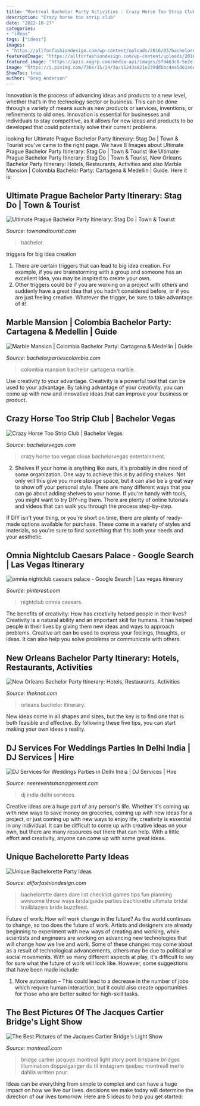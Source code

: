```yaml
---
title: "Montreal Bachelor Party Activities : Crazy Horse Too Strip Club"
description: "Crazy horse too strip club"
date: "2022-10-27"
categories:
- "ideas"
tags: ["ideas"]
images:
- "https://allforfashiondesign.com/wp-content/uploads/2016/03/bachelorette-dare-checklist_0-600x600.jpg"
featuredImage: "https://allforfashiondesign.com/wp-content/uploads/2016/03/bachelorette-dare-checklist_0-600x600.jpg"
featured_image: "https://apis.xogrp.com/media-api/images/5f9463c0-5e2e-4b27-a4ef-8ca7ae21eee3"
image: "https://i.pinimg.com/736x/15/24/3a/15243a821e239ddbbc44a5d6146e8a81--caesar-palace-las-vegas-nightclub-design.jpg"
ShowToc: true
author: "Greg Anderson"
---
```



Innovation is the process of advancing ideas and products to a new level, whether that’s in the technology sector or business. This can be done through a variety of means such as new products or services, inventions, or refinements to old ones. Innovation is essential for businesses and individuals to stay competitive, as it allows for new ideas and products to be developed that could potentially solve their current problems.

	

		
looking for Ultimate Prague Bachelor Party Itinerary: Stag Do | Town &amp; Tourist you've came to the right page. We have 8 Images about Ultimate Prague Bachelor Party Itinerary: Stag Do | Town &amp; Tourist like Ultimate Prague Bachelor Party Itinerary: Stag Do | Town &amp; Tourist, New Orleans Bachelor Party Itinerary: Hotels, Restaurants, Activities and also Marble Mansion | Colombia Bachelor Party: Cartagena &amp; Medellin | Guide. Here it is:
		
    
## Ultimate Prague Bachelor Party Itinerary: Stag Do | Town &amp; Tourist

<img loading=lazy src="https://www.townandtourist.com/wp-content/uploads/2019/08/Prague-Stag-Do-Guide.jpg" onerror="this.onerror=null;this.src='https://tse3.mm.bing.net/th?id=OIP.VPRGBLveMvmJv0WDPWERZgHaGN&amp;pid=15.1';" alt="Ultimate Prague Bachelor Party Itinerary: Stag Do | Town &amp; Tourist">

_Source: townandtourist.com_

>bachelor. 

	

triggers for big idea creation
1. There are certain triggers that can lead to big idea creation. For example, if you are brainstorming with a group and someone has an excellent Idea, you may be inspired to create your own. 
2. Other triggers could be if you are working on a project with others and suddenly have a great idea that you hadn't considered before, or if you are just feeling creative. Whatever the trigger, be sure to take advantage of it!

    
## Marble Mansion | Colombia Bachelor Party: Cartagena &amp; Medellin | Guide

<img loading=lazy src="https://www.bachelorpartiescolombia.com/wp-content/uploads/2020/02/Bachelor-party-house-Cartagena-Colombia-18.jpg" onerror="this.onerror=null;this.src='https://tse2.mm.bing.net/th?id=OIP.NbfJirQj5VDZ4H_mSObxHAHaE8&amp;pid=15.1';" alt="Marble Mansion | Colombia Bachelor Party: Cartagena &amp; Medellin | Guide">

_Source: bachelorpartiescolombia.com_

>colombia mansion bachelor cartagena marble. 

	

Use creativity to your advantage.
Creativity is a powerful tool that can be used to your advantage. By taking advantage of your creativity, you can come up with new and innovative ideas that can improve your business or product.

    
## Crazy Horse Too Strip Club | Bachelor Vegas

<img loading=lazy src="http://www.bachelorvegas.com/entertainment/jpegs/crazyhorse2/crazy-horse-too-stage-2.jpg" onerror="this.onerror=null;this.src='https://tse1.mm.bing.net/th?id=OIP.JEhdl6XumC_5-TbO5qXhpgHaDs&amp;pid=15.1';" alt="Crazy Horse Too Strip Club | Bachelor Vegas">

_Source: bachelorvegas.com_

>crazy horse too vegas close bachelorvegas entertainment. 

	

2. Shelves
If your home is anything like ours, it's probably in dire need of some organization. One way to achieve this is by adding shelves. Not only will this give you more storage space, but it can also be a great way to show off your personal style.
There are many different ways that you can go about adding shelves to your home. If you're handy with tools, you might want to try DIY-ing them. There are plenty of online tutorials and videos that can walk you through the process step-by-step.

If DIY isn't your thing, or you're short on time, there are plenty of ready-made options available for purchase. These come in a variety of styles and materials, so you're sure to find something that fits both your needs and your aesthetic.

    
## Omnia Nightclub Caesars Palace - Google Search | Las Vegas Itinerary

<img loading=lazy src="https://i.pinimg.com/736x/15/24/3a/15243a821e239ddbbc44a5d6146e8a81--caesar-palace-las-vegas-nightclub-design.jpg" onerror="this.onerror=null;this.src='https://tse3.mm.bing.net/th?id=OIP.KzEeBC-LkRM2CuCpnLjIgAHaFE&amp;pid=15.1';" alt="omnia nightclub caesars palace - Google Search | Las vegas itinerary">

_Source: pinterest.com_

>nightclub omnia caesars. 

	

The benefits of creativity: How has creativity helped people in their lives?
Creativity is a natural ability and an important skill for humans. It has helped people in their lives by giving them new ideas and ways to approach problems. Creative art can be used to express your feelings, thoughts, or ideas. It can also help you solve problems or communicate with others.

    
## New Orleans Bachelor Party Itinerary: Hotels, Restaurants, Activities

<img loading=lazy src="https://apis.xogrp.com/media-api/images/5f9463c0-5e2e-4b27-a4ef-8ca7ae21eee3" onerror="this.onerror=null;this.src='https://tse3.mm.bing.net/th?id=OIP.ZZ1ujlg6GgEXNKNjc7C_9gHaFj&amp;pid=15.1';" alt="New Orleans Bachelor Party Itinerary: Hotels, Restaurants, Activities">

_Source: theknot.com_

>orleans bachelor itinerary. 

	

New ideas come in all shapes and sizes, but the key is to find one that is both feasible and effective. By following these five tips, you can start making your own ideas a reality.

    
## DJ Services For Weddings Parties In Delhi India | DJ Services | Hire

<img loading=lazy src="http://www.neereventsmanagement.com/wp-content/uploads/2019/08/dj.jpg" onerror="this.onerror=null;this.src='https://tse1.mm.bing.net/th?id=OIP.UbkBtEUIGMegIb0A3Yj-_wHaDe&amp;pid=15.1';" alt="DJ Services for Weddings Parties in Delhi India | DJ Services | Hire">

_Source: neereventsmanagement.com_

>dj india delhi services. 

	

Creative ideas are a huge part of any person's life. Whether it's coming up with new ways to save money on groceries, coming up with new ideas for a project, or just coming up with new ways to enjoy life, creativity is essential in any individual. It can be difficult to come up with creative ideas on your own, but there are many resources out there that can help. With a little effort and creativity, anyone can come up with some great ideas.

    
## Unique Bachelorette Party Ideas

<img loading=lazy src="https://allforfashiondesign.com/wp-content/uploads/2016/03/bachelorette-dare-checklist_0-600x600.jpg" onerror="this.onerror=null;this.src='https://tse1.mm.bing.net/th?id=OIP.J59sBnzTQ2N7bhrP3XiNugHaHa&amp;pid=15.1';" alt="Unique Bachelorette Party Ideas">

_Source: allforfashiondesign.com_

>bachelorette dares dare list checklist games tips fun planning awesome throw ways bridalguide parties bachlorette ultimate bridal trailblazers bride buzzfeed. 

	

Future of work: How will work change in the future?
As the world continues to change, so too does the future of work. Artists and designers are already beginning to experiment with new ways of creating and working, while scientists and engineers are working on advancing new technologies that will change how we live and work. Some of these changes may come about as a result of technological advancements, others may be due to political or social movements. With so many different aspects at play, it's difficult to say for sure what the future of work will look like. However, some suggestions that have been made include: 
1) More automation – This could lead to a decrease in the number of jobs which require human interaction, but it could also create opportunities for those who are better suited for high-skill tasks.

    
## The Best Pictures Of The Jacques Cartier Bridge&#039;s Light Show

<img loading=lazy src="https://montreall.com/wp-content/uploads/2017/05/montreal-375th-birthday-anniversary-jacques-cartier-light-show-bridge.jpg" onerror="this.onerror=null;this.src='https://tse3.mm.bing.net/th?id=OIP.9APEjvNl1TX7DfVwFy-I6wHaHZ&amp;pid=15.1';" alt="The Best Pictures of the Jacques Cartier Bridge&#039;s Light Show">

_Source: montreall.com_

>bridge cartier jacques montreal light story pont brisbane bridges illumination doppelganger du til instagram quebec montreall merlo dahlia written pour. 

	

Ideas can be everything from simple to complex and can have a huge impact on how we live our lives. decisions we make today will determine the direction of our lives tomorrow. Here are 5 ideas to help you get started:

